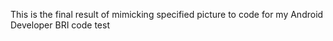 This is the final result of mimicking specified picture to code for my Android Developer BRI code test
